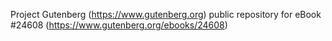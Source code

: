 Project Gutenberg (https://www.gutenberg.org) public repository for eBook #24608 (https://www.gutenberg.org/ebooks/24608)
